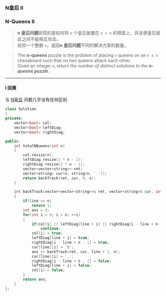 ### N皇后 II
### N-Queens II

> **n 皇后问题**研究的是如何将 `n` 个皇后放置在 `n × n` 的棋盘上，并且使皇后彼此之间不能相互攻击。  
> 给你一个整数 `n`，返回**n 皇后问题**不同的解决方案的数量。  

> The **n-queens** puzzle is the problem of placing `n` queens on an `n x n` chessboard such that no two queens attack each other.  
> Given an integer `n`, return *the number of distinct solutions to the **n-queens puzzle***.  

----------

#### I 回溯

与 [N皇后](./%230051%20N-Queens%20N皇后.md) 问题几乎没有任何区别  

```cpp
class Solution 
{
private:
    vector<bool> col;
    vector<bool> leftDiag;
    vector<bool> rightDiag;

public:
    int totalNQueens(int n) 
    {
        col.resize(n);
        leftDiag.resize(2 * n - 1);
        rightDiag.resize(2 * n - 1);
        vector<vector<string>> ret;
        vector<string> cur(n, string(n, '.'));
        return backTrack(ret, cur, 0, n);
    }

    int backTrack(vector<vector<string>>& ret, vector<string>& cur, int line, int n)
    {
        if(line == n)
            return 1;
        int ans = 0;
        for(int i = 0; i < n; ++i)
        {
            if(col[i] || leftDiag[line + i] || rightDiag[i - line + n - 1])
                continue;
            col[i] = true;
            leftDiag[line + i] = true;
            rightDiag[i - line + n - 1] = true;
            cur[line][i] = 'Q';
            ans += backTrack(ret, cur, line + 1, n);
            cur[line][i] = '.';
            rightDiag[i - line + n - 1] = false;
            leftDiag[line + i] = false;
            col[i] = false;
        }
        return ans;
    }
};
```
